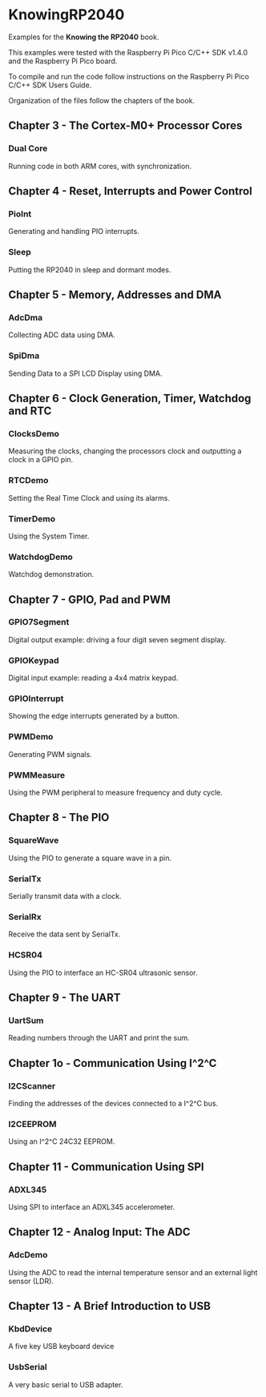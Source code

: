 # KnowingRP2040
Examples for the **Knowing the RP2040** book.

This examples were tested with the Raspberry Pi Pico C/C++ SDK v1.4.0 and the Raspberry Pi Pico board.

To compile and run the code follow instructions on the Raspberry Pi Pico C/C++ SDK Users Guide.

Organization of the files follow the chapters of the book.

## Chapter 3 - The Cortex-M0+ Processor Cores

### Dual Core

Running code in both ARM cores, with synchronization.

## Chapter 4 - Reset, Interrupts and Power Control

### PioInt

Generating and handling PIO interrupts.

### Sleep

Putting the RP2040 in sleep and dormant modes.

## Chapter 5 - Memory, Addresses and DMA

### AdcDma

Collecting ADC data using DMA.

### SpiDma

Sending Data to a SPI LCD Display using DMA.

## Chapter 6 - Clock Generation, Timer, Watchdog and RTC

### ClocksDemo

Measuring the clocks, changing the processors clock and outputting a clock in a GPIO pin.

### RTCDemo

Setting the Real Time Clock and using its alarms.

### TimerDemo

Using the System Timer.

### WatchdogDemo

Watchdog demonstration.

## Chapter 7 - GPIO, Pad and PWM

### GPIO7Segment

Digital output example: driving a four digit seven segment display.

### GPIOKeypad

Digital input example: reading a 4x4 matrix keypad.

### GPIOInterrupt

Showing the edge interrupts generated by a button.

### PWMDemo

Generating PWM signals.

### PWMMeasure

Using the PWM peripheral to measure frequency and duty cycle.

## Chapter 8 - The PIO

### SquareWave

Using the PIO to generate a square wave in a pin.

### SerialTx

Serially transmit data with a clock.

### SerialRx

Receive the data sent by SerialTx.

### HCSR04

Using the PIO to interface an HC-SR04 ultrasonic sensor.

## Chapter 9 - The UART

### UartSum

Reading numbers through the UART and print the sum.

## Chapter 1o - Communication Using I^2^C

### I2CScanner

Finding the addresses of the devices connected to a I^2^C bus.

### I2CEEPROM

Using an I^2^C 24C32 EEPROM.

## Chapter 11 - Communication Using SPI

### ADXL345

Using SPI to interface an ADXL345 accelerometer.

## Chapter 12 - Analog Input: The ADC

### AdcDemo

Using the ADC to read the internal temperature sensor and an external light sensor (LDR).  

## Chapter 13 - A Brief Introduction to USB

### KbdDevice

A five key USB keyboard device

### UsbSerial

A very basic serial to USB adapter.
